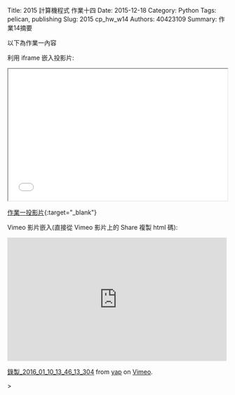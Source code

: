 Title: 2015 計算機程式 作業十四
Date: 2015-12-18
Category: Python
Tags: pelican, publishing
Slug: 2015  cp_hw_w14
Authors: 40423109
Summary: 作業14摘要

以下為作業一內容

利用 iframe 嵌入投影片:

<iframe src="40423109_cp_w14_p.html" width="500" height="300"></iframe>

[作業一投影片](40423109_cp_w11_p.html){:target="_blank"}




Vimeo 影片嵌入(直接從 Vimeo 影片上的 Share 複製 html 碼):

<iframe src="https://player.vimeo.com/video/151276493" width="500" height="281" frameborder="0" webkitallowfullscreen mozallowfullscreen allowfullscreen></iframe> <p><a href="https://vimeo.com/151276493">錄製_2016_01_10_13_46_13_304</a> from <a href="https://vimeo.com/user45104858">yap</a> on <a href="https://vimeo.com">Vimeo</a>.</p>>